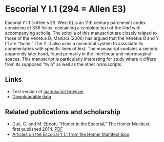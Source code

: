 # Escorial Y I.1 (294 = Allen E3) #

Escorial Y I.1 (=Allen's E3, West E) is an 11th century parchment codex consisting of 336 folios, containing a complete text of the *Iliad* with accompanying scholia. The scholia of this manuscript are closely related to those of the Venetus B; Maniaci (2006) has argued that the Venetus B and Y I.1 are “twins.” The Y I.1 also uses a numerical system to associate its commentaries with specific lines of text. The manuscript contains a second, apparently later hand, found primarily in the interlinear and intermarginal spaces. This manuscript is particularly interesting for study where it differs from its supposed “twin” as well as the other manuscripts.

## Links ##

- Test version of [manuscript browser][3]
- [Downloadable data][2]

## Related publications and scholarship ##
- Dué, C. and M. Ebbott. "Homer in the Escorial," The Homer Multitext, first published 2014. [PDF](Due&Ebbott_Homer-in-the-Escorial.pdf)
- [Articles on the Escorial Y I.1 from the Homer Multitext blog](http://homermultitext.blogspot.com/search/label/Escorial%20Υ.1.1)



[3]: http://beta.hpcc.uh.edu/tomcat/hmt-digital/mss

[1]: http://www.homermultitext.org/hmt-digital/mss

[2]: http://www.homermultitext.org/hmt-image-archive.html